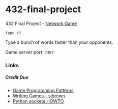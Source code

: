 432-final-project
=================

432 Final Project - [Network Game](https://canvas.uw.edu/courses/895740/assignments/2435056)


`type it`

Type a bunch of words faster than your opponents.




Game server port: `7307`


### Links
##### Credit Due
- [Game Programming Patterns](http://gameprogrammingpatterns.com/)
- [Writing Games - sjbrown](http://ezide.com/games/writing-games.html)
- [Python sockets HOWTO](https://docs.python.org/2/howto/sockets.html#socket-howto)

